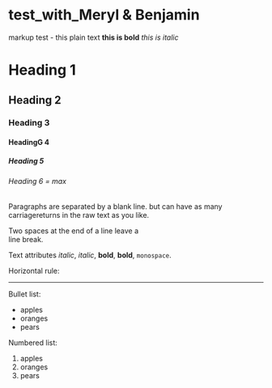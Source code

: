 # test_with_Meryl & Benjamin
markup test - this plain text
**this is bold**
*this is italic*
# Heading 1
## Heading 2
### Heading 3
#### HeadingG 4
##### Heading 5
###### Heading 6 = max
 
Paragraphs are separated
by a blank line. but 
can have
as many carriagereturns
in the raw text as
you
like.

Two spaces at the end of a line leave a  
line break.

Text attributes _italic_, *italic*, __bold__, **bold**, `monospace`.

Horizontal rule:

---

Bullet list:

  * apples
  * oranges
  * pears

Numbered list:

  1. apples
  2. oranges
  3. pears
